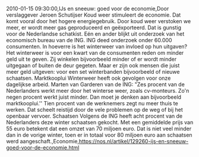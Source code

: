 2010-01-15 09:30:00,IJs en sneeuw: goed voor de economie,Door verslaggever Jeroen Schutijser Koud weer stimuleert de economie. Dat komt vooral door het hogere energiegebruik. Door koud weer verstoken we meer, er wordt meer gas geproduceerd en geëxporteerd. Dat is gunstig voor de Nederlandse schatkist. Eén en ander blijkt uit onderzoek van het economisch bureau van de ING. ING deed onderzoek onder 60.000 consumenten. In hoeverre is het winterweer van invloed op hun uitgaven? Het winterweer is voor een kwart van de consumenten reden om minder geld uit te geven. Zij winkelen bijvoorbeeld minder of er wordt minder uitgegaan of buiten de deur gegeten. Maar er zijn ook mensen die juist meer geld uitgeven: voor een set winterbanden bijvoorbeeld of nieuwe schaatsen. Marktkooplui Winterweer heeft ook gevolgen voor onze dagelijkse arbeid. Marten van Garderen van de ING: "Zes procent van de Nederlanders werkt meer door het winterse weer, zoals cv-monteurs. Zo'n negen procent werkt juist minder. Dan moet je denken aan bijvoorbeeld marktkooplui.'' Tien procent van de werknemers zegt nu meer thuis te werken. Dat scheelt reistijd door de vele problemen op de weg of bij het openbaar vervoer. Schaatsen Volgens de ING heeft acht procent van de Nederlanders deze winter schaatsen gekocht. Met een gemiddelde prijs van 55 euro betekent dat een omzet van 70 miljoen euro. Dat is niet veel minder dan in de vorige winter, toen er in totaal voor 80 miljoen euro aan schaatsen werd aangeschaft.,Economie,https://nos.nl/artikel/129260-ijs-en-sneeuw-goed-voor-de-economie.html